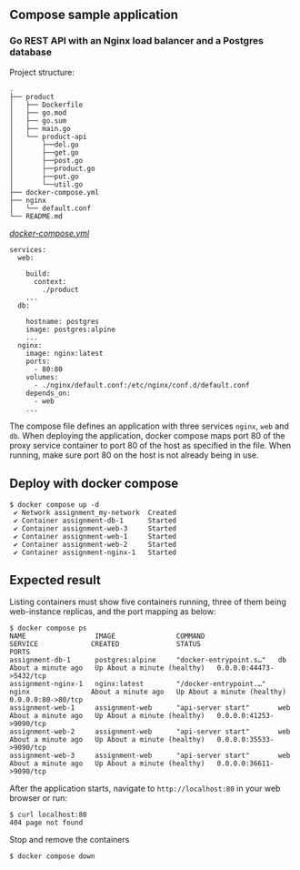 ## Compose sample application

### Go REST API with an Nginx load balancer and a Postgres database

Project structure:
```
.
├── product
│   ├── Dockerfile
│   ├── go.mod
│   ├── go.sum
│   ├── main.go
│   └── product-api
│       ├──del.go
│       ├──get.go
│       ├──post.go
│       ├──product.go
│       ├──put.go
│       └──util.go
├── docker-compose.yml
├── nginx
│   └── default.conf
└── README.md
```

[_docker-compose.yml_](docker-compose.yml)
```shell
services:
  web:

    build:
      context: 
        ./product
    ...
  db:

    hostname: postgres
    image: postgres:alpine
    ...
  nginx:
    image: nginx:latest
    ports:
      - 80:80
    volumes:    
      - ./nginx/default.conf:/etc/nginx/conf.d/default.conf
    depends_on:
      - web
    ...
```
The compose file defines an application with three services `nginx`, `web` and `db`.
When deploying the application, docker compose maps port 80 of the proxy service container to port 80 of the host as specified in the file.
When running, make sure port 80 on the host is not already being in use.

## Deploy with docker compose

```shell
$ docker compose up -d
 ✔ Network assignment_my-network  Created
 ✔ Container assignment-db-1      Started
 ✔ Container assignment-web-3     Started
 ✔ Container assignment-web-1     Started
 ✔ Container assignment-web-2     Started
 ✔ Container assignment-nginx-1   Started
```

## Expected result

Listing containers must show five containers running, three of them being web-instance replicas, and the port mapping as below:
```shell
$ docker compose ps
NAME                 IMAGE               COMMAND                  SERVICE             CREATED              STATUS                        PORTS
assignment-db-1      postgres:alpine     "docker-entrypoint.s…"   db                  About a minute ago   Up About a minute (healthy)   0.0.0.0:44473->5432/tcp
assignment-nginx-1   nginx:latest        "/docker-entrypoint.…"   nginx               About a minute ago   Up About a minute (healthy)   0.0.0.0:80->80/tcp
assignment-web-1     assignment-web      "api-server start"       web                 About a minute ago   Up About a minute (healthy)   0.0.0.0:41253->9090/tcp
assignment-web-2     assignment-web      "api-server start"       web                 About a minute ago   Up About a minute (healthy)   0.0.0.0:35533->9090/tcp
assignment-web-3     assignment-web      "api-server start"       web                 About a minute ago   Up About a minute (healthy)   0.0.0.0:36611->9090/tcp
```

After the application starts, navigate to `http://localhost:80` in your web browser or run:
```shell
$ curl localhost:80
404 page not found
```

Stop and remove the containers
```shell
$ docker compose down
```
